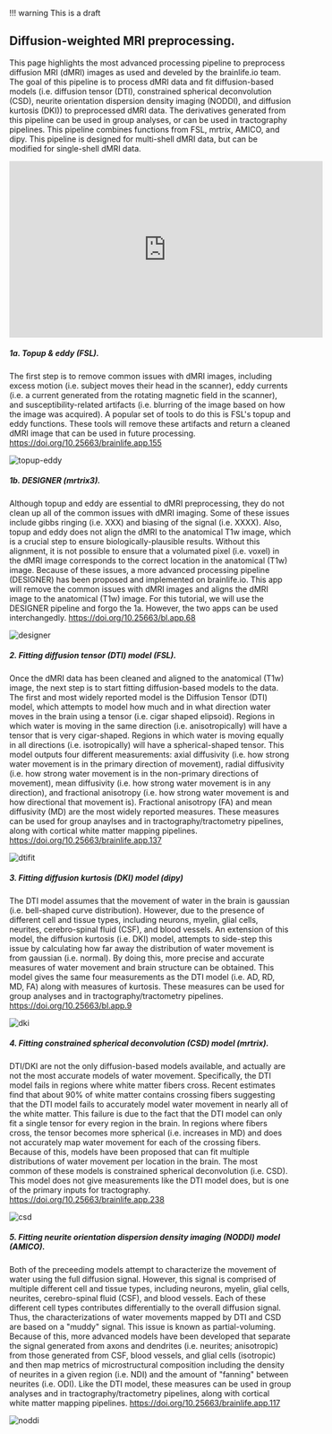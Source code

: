 !!! warning
    This is a draft

## Diffusion-weighted MRI preprocessing.
This page highlights the most advanced processing pipeline to preprocess diffusion MRI (dMRI) images as used and develed by the brainlife.io team. The goal of this pipeline is to process dMRI data and fit diffusion-based models (i.e. diffusion tensor (DTI), constrained spherical deconvolution (CSD), neurite orientation dispersion density imaging (NODDI), and diffusion kurtosis (DKI)) to preprocessed dMRI data. The derivatives generated from this pipeline can be used in group analyses, or can be used in tractography pipelines. This pipeline combines functions from FSL, mrtrix, AMICO, and dipy. This pipeline is designed for multi-shell dMRI data, but can be modified for single-shell dMRI data.

<iframe width="560" height="315" src="https://www.youtube.com/embed/hC0Ms3KWD8o" frameborder="0" allow="accelerometer; autoplay; encrypted-media; gyroscope; picture-in-picture" allowfullscreen></iframe>

##### 1a. Topup & eddy (FSL).
The first step is to remove common issues with dMRI images, including excess motion (i.e. subject moves their head in the scanner), eddy currents (i.e. a current generated from the rotating magnetic field in the scanner), and susceptibility-related artifacts (i.e. blurring of the image based on how the image was acquired). A popular set of tools to do this is FSL's topup and eddy functions. These tools will remove these artifacts and return a cleaned dMRI image that can be used in future processing. 
https://doi.org/10.25663/brainlife.app.155

![topup-eddy](/docs/img/app.topup-eddy.bl.header.png)

##### 1b. DESIGNER (mrtrix3).
Although topup and eddy are essential to dMRI preprocessing, they do not clean up all of the common issues with dMRI imaging. Some of these issues include gibbs ringing (i.e. XXX) and biasing of the signal (i.e. XXXX). Also, topup and eddy does not align the dMRI to the anatomical T1w image, which is a crucial step to ensure biologically-plausible results. Without this alignment, it is not possible to ensure that a volumated pixel (i.e. voxel) in the dMRI image corresponds to the correct location in the anatomical (T1w) image. Because of these issues, a more advanced processing pipeline (DESIGNER) has been proposed and implemented on brainlife.io. This app will remove the common issues with dMRI images and aligns the dMRI image to the anatomical (T1w) image. For this tutorial, we will use the DESIGNER pipeline and forgo the 1a. However, the two apps can be used interchangedly.
https://doi.org/10.25663/bl.app.68

![designer](/docs/img/app.designer.bl.header.png)

##### 2. Fitting diffusion tensor (DTI) model (FSL).
Once the dMRI data has been cleaned and aligned to the anatomical (T1w) image, the next step is to start fitting diffusion-based models to the data. The first and most widely reported model is the Diffusion Tensor (DTI) model, which attempts to model how much and in what direction water moves in the brain using a tensor (i.e. cigar shaped elipsoid). Regions in which water is moving in the same direction (i.e. anisotropically) will have a tensor that is very cigar-shaped. Regions in which water is moving equally in all directions (i.e. isotropically) will have a spherical-shaped tensor. This model outputs four different measurements: axial diffusivity (i.e. how strong water movement is in the primary direction of movement), radial diffusivity (i.e. how strong water movement is in the non-primary directions of movement), mean diffusivity (i.e. how strong water movement is in any direction), and fractional anisotropy (i.e. how strong water movement is and how directional that movement is). Fractional anisotropy (FA) and mean diffusivity (MD) are the most widely reported measures. These measures can be used for group anaylses and in tractography/tractometry pipelines, along with cortical white matter mapping pipelines.
https://doi.org/10.25663/brainlife.app.137

![dtifit](/docs/img/app.dtifit.bl.header.png)

##### 3. Fitting diffusion kurtosis (DKI) model (dipy)
The DTI model assumes that the movement of water in the brain is gaussian (i.e. bell-shaped curve distribution). However, due to the presence of different cell and tissue types, including neurons, myelin, glial cells, neurites, cerebro-spinal fluid (CSF), and blood vessels. An extension of this model, the diffusion kurtosis (i.e. DKI) model, attempts to side-step this issue by calculating how far away the distribution of water movement is from gaussian (i.e. normal). By doing this, more precise and accurate measures of water movement and brain structure can be obtained. This model gives the same four measurements as the DTI model (i.e. AD, RD, MD, FA) along with measures of kurtosis. These measures can be used for group analyses and in tractography/tractometry pipelines.
https://doi.org/10.25663/bl.app.9

![dki](/docs/img/app.dki/bl.header.png)

##### 4. Fitting constrained spherical deconvolution (CSD) model (mrtrix).
DTI/DKI are not the only diffusion-based models available, and actually are not the most accurate models of water movement. Specifically, the DTI model fails in regions where white matter fibers cross. Recent estimates find that about 90% of white matter contains crossing fibers suggesting that the DTI model fails to accurately model water movement in nearly all of the white matter. This failure is due to the fact that the DTI model can only fit a single tensor for every region in the brain. In regions where fibers cross, the tensor becomes more spherical (i.e. increases in MD) and does not accurately map water movement for each of the crossing fibers. Because of this, models have been proposed that can fit multiple distributions of water movement per location in the brain. The most common of these models is constrained spherical deconvolution (i.e. CSD). This model does not give measurements like the DTI model does, but is one of the primary inputs for tractography.
https://doi.org/10.25663/brainlife.app.238

![csd](/docs/img/app.csd.bl.header.png)

##### 5. Fitting neurite orientation dispersion density imaging (NODDI) model (AMICO).
Both of the preceeding models attempt to characterize the movement of water using the full diffusion signal. However, this signal is comprised of multiple different cell and tissue types, including neurons, myelin, glial cells, neurites, cerebro-spinal fluid (CSF), and blood vessels. Each of these different cell types contributes differentially to the overall diffusion signal. Thus, the characterizations of water movements mapped by DTI and CSD are based on a "muddy" signal. This issue is known as partial-voluming. Because of this, more advanced models have been developed that separate the signal generated from axons and dendrites (i.e. neurites; anisotropic) from those generated from CSF, blood vessels, and glial cells (isotropic) and then map metrics of microstructural composition including the density of neurites in a given region (i.e. NDI) and the amount of "fanning" between neurites (i.e. ODI). Like the DTI model, these measures can be used in group analyses and in tractography/tractometry pipelines, along with cortical white matter mapping pipelines.
https://doi.org/10.25663/brainlife.app.117

![noddi](/docs/img/app.noddi.bl.header.png)

